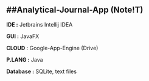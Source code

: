 
##Analytical-Journal-App (Note!T)
---------------------------

**IDE :** Jetbrains Intellij IDEA

**GUI :** JavaFX

**CLOUD** : Google-App-Engine (Drive)

**P.LANG :** Java

**Database :** SQLite, text files
